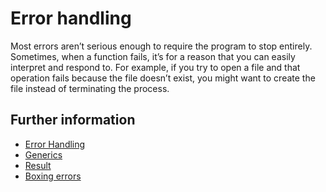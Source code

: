 # Error handling

Most errors aren’t serious enough to require the program to stop entirely.
Sometimes, when a function fails, it’s for a reason that you can easily interpret and respond to.
For example, if you try to open a file and that operation fails because the file doesn’t exist, you might want to create the file instead of terminating the process.

## Further information

-   [Error Handling](https://doc.rust-lang.org/book/ch09-02-recoverable-errors-with-result.html)
-   [Generics](https://doc.rust-lang.org/book/ch10-01-syntax.html)
-   [Result](https://doc.rust-lang.org/rust-by-example/error/result.html)
-   [Boxing errors](https://doc.rust-lang.org/rust-by-example/error/multiple_error_types/boxing_errors.html)

